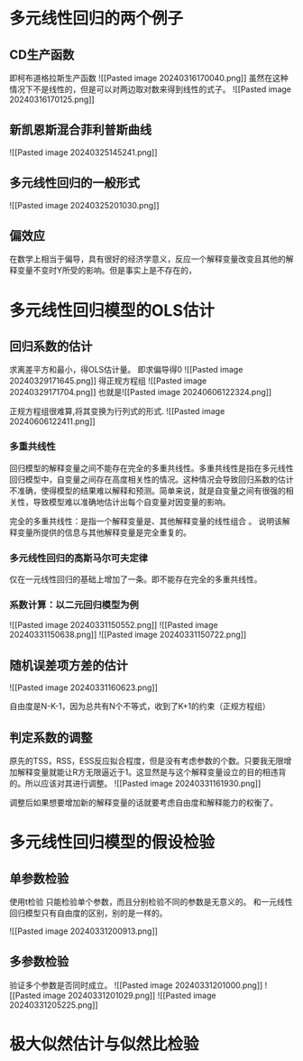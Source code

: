  
# 多元线性回归的两个例子

## CD生产函数

即柯布道格拉斯生产函数
![[Pasted image 20240316170040.png]]
虽然在这种情况下不是线性的，但是可以对两边取对数来得到线性的式子。
![[Pasted image 20240316170125.png]]

## 新凯恩斯混合菲利普斯曲线

![[Pasted image 20240325145241.png]]

## 多元线性回归的一般形式

![[Pasted image 20240325201030.png]]
## 偏效应

在数学上相当于偏导，具有很好的经济学意义，反应一个解释变量改变且其他的解释变量不变时Y所受的影响。但是事实上是不存在的，

# 多元线性回归模型的OLS估计

## 回归系数的估计

求离差平方和最小，得OLS估计量。
即求偏导得0
![[Pasted image 20240329171645.png]]
得正规方程组
![[Pasted image 20240329171704.png]]
也就是![[Pasted image 20240606122324.png]]

正规方程组很难算,将其变换为行列式的形式.
![[Pasted image 20240606122411.png]]

### 多重共线性

回归模型的解释变量之间不能存在完全的多重共线性。多重共线性是指在多元线性回归模型中，自变量之间存在高度相关性的情况。这种情况会导致回归系数的估计不准确，使得模型的结果难以解释和预测。简单来说，就是自变量之间有很强的相关性，导致模型难以准确地估计出每个自变量对因变量的影响。

完全的多重共线性：是指一个解释变量是、其他解释变量的线性组合 。 说明该解释变量所提供的信息与其他解释变量是完全重复的。

### 多元线性回归的高斯马尔可夫定律

仅在一元线性回归的基础上增加了一条。即不能存在完全的多重共线性。

### 系数计算：以二元回归模型为例

![[Pasted image 20240331150552.png]]
![[Pasted image 20240331150638.png]]
![[Pasted image 20240331150722.png]]

## 随机误差项方差的估计

![[Pasted image 20240331160623.png]]

自由度是N-K-1，因为总共有N个不等式，收到了K+1的约束（正规方程组）

## 判定系数的调整

原先的TSS，RSS，ESS反应拟合程度，但是没有考虑参数的个数。只要我无限增加解释变量就能让R方无限逼近于1。这显然是与这个解释变量设立的目的相违背的。所以应该对其进行调整。
![[Pasted image 20240331161930.png]]

调整后如果想要增加新的解释变量的话就要考虑自由度和解释能力的权衡了。

# 多元线性回归模型的假设检验

## 单参数检验

使用t检验
只能检验单个参数，而且分别检验不同的参数是无意义的。
和一元线性回归模型只有自由度的区别，别的是一样的。

![[Pasted image 20240331200913.png]]

## 多参数检验

验证多个参数是否同时成立。
![[Pasted image 20240331201000.png]]
![[Pasted image 20240331201029.png]]
![[Pasted image 20240331205225.png]]

# 极大似然估计与似然比检验



